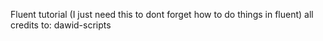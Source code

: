 Fluent tutorial (I just need this to dont forget how to do things in fluent)
all credits to: dawid-scripts

